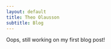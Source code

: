 ```yaml
---
layout: default
title: Theo Olausson
subtitle: Blog
---
```

Oops, still working on my first blog post!
